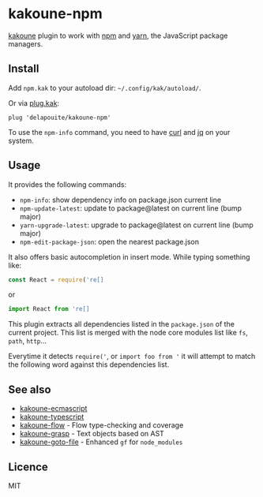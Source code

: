 # kakoune-npm

[kakoune](http://kakoune.org) plugin to work with [npm](https://www.npmjs.com/) and [yarn](https://yarnpkg.com), the JavaScript package managers.

## Install

Add `npm.kak` to your autoload dir: `~/.config/kak/autoload/`.

Or via [plug.kak](https://github.com/andreyorst/plug.kak):

```
plug 'delapouite/kakoune-npm'
```

To use the `npm-info` command, you need to have [curl](https://curl.haxx.se/) and [jq](https://stedolan.github.io/jq/) on your system.

## Usage

It provides the following commands:

- `npm-info`: show dependency info on package.json current line
- `npm-update-latest`: update to package@latest on current line (bump major)
- `yarn-upgrade-latest`: upgrade to package@latest on current line (bump major)
- `npm-edit-package-json`: open the nearest package.json

It also offers basic autocompletion in insert mode. While typing something like:

```js
const React = require('re[]
```

or

```js
import React from 're[]
```

This plugin extracts all dependencies listed in the `package.json` of the current project.
This list is merged with the node core modules list like `fs`, `path`, `http`…

Everytime it detects `require('`, or `import foo from '` it will attempt to match the following word
against this dependencies list.

## See also

- [kakoune-ecmascript](https://github.com/Delapouite/kakoune-ecmascript)
- [kakoune-typescript](https://github.com/atomrc/kakoune-typescript)
- [kakoune-flow](https://github.com/Delapouite/kakoune-flow) - Flow type-checking and coverage
- [kakoune-grasp](https://github.com/Delapouite/kakoune-grasp) - Text objects based on AST
- [kakoune-goto-file](https://github.com/Delapouite/kakoune-goto-file) - Enhanced `gf` for `node_modules`

## Licence

MIT
